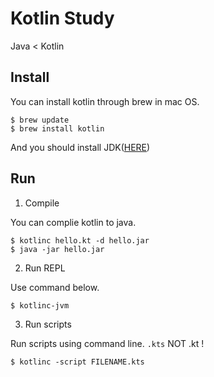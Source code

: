 Kotlin Study
===

Java < Kotlin

Install
---

You can install kotlin through brew in mac OS.

```shell
$ brew update
$ brew install kotlin
```

And you should install JDK([HERE](http://www.oracle.com/technetwork/java/javase/downloads/index.html))

Run
---

1. Compile

You can complie kotlin to java.

```shell
$ kotlinc hello.kt -d hello.jar
$ java -jar hello.jar
```

2. Run REPL

Use command below.

```
$ kotlinc-jvm
```

3. Run scripts

Run scripts using command line.
`.kts` NOT .kt !

```shell
$ kotlinc -script FILENAME.kts
```
